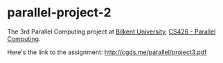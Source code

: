 # parallel-project-2
The 3rd Parallel Computing project at [Bilkent University](http://w3.bilkent.edu.tr/bilkent/), [CS426 - Parallel Computing](http://www.cs.bilkent.edu.tr/~ozturk/cs426/).

Here's the link to the assignment: http://cgds.me/parallel/project3.pdf
